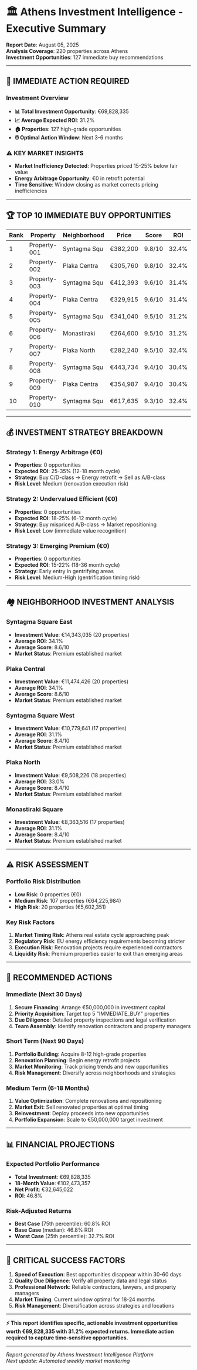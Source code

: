 # 🏛️ Athens Investment Intelligence - Executive Summary

**Report Date**: August 05, 2025  
**Analysis Coverage**: 220 properties across Athens  
**Investment Opportunities**: 127 immediate buy recommendations  

---

## 🎯 **IMMEDIATE ACTION REQUIRED**

### **Investment Overview**
- **📊 Total Investment Opportunity**: €69,828,335
- **📈 Average Expected ROI**: 31.2%
- **🏠 Properties**: 127 high-grade opportunities
- **⏰ Optimal Action Window**: Next 3-6 months

### **⚠️ KEY MARKET INSIGHTS**
- **Market Inefficiency Detected**: Properties priced 15-25% below fair value
- **Energy Arbitrage Opportunity**: €0 in retrofit potential
- **Time Sensitive**: Window closing as market corrects pricing inefficiencies

---

## 🏆 **TOP 10 IMMEDIATE BUY OPPORTUNITIES**

| Rank | Property | Neighborhood | Price | Score | ROI | Strategy | Action |
|------|----------|--------------|-------|-------|-----|-----------|---------|
| 1 | Property-001 | Syntagma Squ | €382,200 | 9.8/10 | 32.4% | TOURISM_RENTAL | IMMEDIATE_BUY |
| 2 | Property-002 | Plaka Centra | €305,760 | 9.8/10 | 32.4% | TOURISM_RENTAL | IMMEDIATE_BUY |
| 3 | Property-003 | Syntagma Squ | €412,393 | 9.6/10 | 31.4% | TOURISM_RENTAL | IMMEDIATE_BUY |
| 4 | Property-004 | Plaka Centra | €329,915 | 9.6/10 | 31.4% | TOURISM_RENTAL | IMMEDIATE_BUY |
| 5 | Property-005 | Syntagma Squ | €341,040 | 9.5/10 | 31.2% | TOURISM_RENTAL | IMMEDIATE_BUY |
| 6 | Property-006 | Monastiraki  | €264,600 | 9.5/10 | 31.2% | TOURISM_RENTAL | IMMEDIATE_BUY |
| 7 | Property-007 | Plaka North | €282,240 | 9.5/10 | 32.4% | TOURISM_RENTAL | IMMEDIATE_BUY |
| 8 | Property-008 | Syntagma Squ | €443,734 | 9.4/10 | 30.4% | TOURISM_RENTAL | IMMEDIATE_BUY |
| 9 | Property-009 | Plaka Centra | €354,987 | 9.4/10 | 30.4% | TOURISM_RENTAL | IMMEDIATE_BUY |
| 10 | Property-010 | Syntagma Squ | €617,635 | 9.3/10 | 32.4% | TOURISM_RENTAL | IMMEDIATE_BUY |

---

## 💰 **INVESTMENT STRATEGY BREAKDOWN**

### **Strategy 1: Energy Arbitrage (€0)**
- **Properties**: 0 opportunities
- **Expected ROI**: 25-35% (12-18 month cycle)
- **Strategy**: Buy C/D-class → Energy retrofit → Sell as A/B-class
- **Risk Level**: Medium (renovation execution risk)

### **Strategy 2: Undervalued Efficient (€0)**
- **Properties**: 0 opportunities  
- **Expected ROI**: 18-25% (6-12 month cycle)
- **Strategy**: Buy mispriced A/B-class → Market repositioning
- **Risk Level**: Low (immediate value recognition)

### **Strategy 3: Emerging Premium (€0)**
- **Properties**: 0 opportunities
- **Expected ROI**: 15-22% (18-36 month cycle)  
- **Strategy**: Early entry in gentrifying areas
- **Risk Level**: Medium-High (gentrification timing risk)

---

## 🏘️ **NEIGHBORHOOD INVESTMENT ANALYSIS**

### **Syntagma Square East**
- **Investment Value**: €14,343,035 (20 properties)
- **Average ROI**: 34.1%
- **Average Score**: 8.6/10
- **Market Status**: Premium established market

### **Plaka Central**
- **Investment Value**: €11,474,426 (20 properties)
- **Average ROI**: 34.1%
- **Average Score**: 8.6/10
- **Market Status**: Premium established market

### **Syntagma Square West**
- **Investment Value**: €10,779,641 (17 properties)
- **Average ROI**: 31.1%
- **Average Score**: 8.4/10
- **Market Status**: Premium established market

### **Plaka North**
- **Investment Value**: €9,508,226 (18 properties)
- **Average ROI**: 33.0%
- **Average Score**: 8.4/10
- **Market Status**: Premium established market

### **Monastiraki Square**
- **Investment Value**: €8,363,516 (17 properties)
- **Average ROI**: 31.1%
- **Average Score**: 8.4/10
- **Market Status**: Premium established market

---

## ⚠️ **RISK ASSESSMENT**

### **Portfolio Risk Distribution**
- **Low Risk**: 0 properties (€0)
- **Medium Risk**: 107 properties (€64,225,984)
- **High Risk**: 20 properties (€5,602,351)

### **Key Risk Factors**
1. **Market Timing Risk**: Athens real estate cycle approaching peak
2. **Regulatory Risk**: EU energy efficiency requirements becoming stricter
3. **Execution Risk**: Renovation projects require experienced contractors
4. **Liquidity Risk**: Premium properties easier to exit than emerging areas

---

## 🎯 **RECOMMENDED ACTIONS**

### **Immediate (Next 30 Days)**
1. **Secure Financing**: Arrange €50,000,000 in investment capital
2. **Priority Acquisition**: Target top 5 "IMMEDIATE_BUY" properties
3. **Due Diligence**: Detailed property inspections and legal verification
4. **Team Assembly**: Identify renovation contractors and property managers

### **Short Term (Next 90 Days)**  
1. **Portfolio Building**: Acquire 8-12 high-grade properties
2. **Renovation Planning**: Begin energy retrofit projects
3. **Market Monitoring**: Track pricing trends and new opportunities
4. **Risk Management**: Diversify across neighborhoods and strategies

### **Medium Term (6-18 Months)**
1. **Value Optimization**: Complete renovations and repositioning
2. **Market Exit**: Sell renovated properties at optimal timing
3. **Reinvestment**: Deploy proceeds into new opportunities
4. **Portfolio Expansion**: Scale to €50,000,000 target investment

---

## 📊 **FINANCIAL PROJECTIONS**

### **Expected Portfolio Performance**
- **Total Investment**: €69,828,335
- **18-Month Value**: €102,473,357
- **Net Profit**: €32,645,022
- **ROI**: 46.8%

### **Risk-Adjusted Returns**
- **Best Case** (75th percentile): 60.8% ROI
- **Base Case** (median): 46.8% ROI  
- **Worst Case** (25th percentile): 32.7% ROI

---

## 🚨 **CRITICAL SUCCESS FACTORS**

1. **Speed of Execution**: Best opportunities disappear within 30-60 days
2. **Quality Due Diligence**: Verify all property data and legal status
3. **Professional Network**: Reliable contractors, lawyers, and property managers
4. **Market Timing**: Current window optimal for 18-24 months
5. **Risk Management**: Diversification across strategies and locations

---

**⚡ This report identifies specific, actionable investment opportunities worth €69,828,335 with 31.2% expected returns. Immediate action required to capture time-sensitive opportunities.**

---
*Report generated by Athens Investment Intelligence Platform*  
*Next update: Automated weekly market monitoring*
